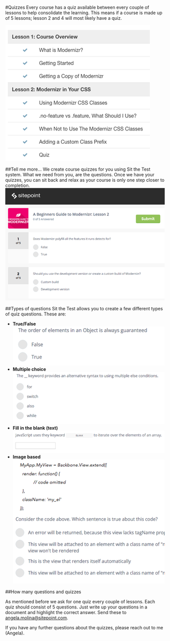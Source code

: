 #Quizzes
Every course has a quiz available between every couple of lessons to help consolidate the learning. This means if a course is made up of 5 lessons; lesson 2 and 4 will most likely have a quiz.

![Quiz within course outline](Images/Quizzes.png)

##Tell me more...
We create course quizzes for you using Sit the Test system. What we need from you, are the questions. Once we have your quizzes, you can sit back and relax as your course is only one step closer to completion.
![Quiz example](Images/Sit-the-test.png) 

##Types of questions
Sit the Test allows you to create a few different types of quiz questions. These are:

- **True/False**
![True/false](Images/true-false.png)
- **Multiple choice**
![Multiple choice](Images/multiple-choice.png)
- **Fill in the blank (text)**
![Fill in the blank](Images/fill-the-gap.png)
- **Image based**
![Image](Images/Images-quiz.png)

##How many questions and quizzes

As mentioned before we ask for one quiz every couple of lessons. Each quiz should consist of 5 questions. Just write up your questions in a document and highlight the correct answer. Send these to angela.molina@sitepoint.com.

If you have any further questions about the quizzes, please reach out to me (Angela).